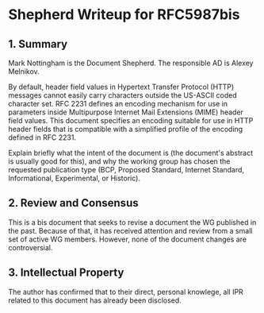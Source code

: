 # Shepherd Writeup for RFC5987bis

## 1. Summary

Mark Nottingham is the Document Shepherd. The responsible AD is Alexey Melnikov.

By default, header field values in Hypertext Transfer Protocol (HTTP) messages cannot easily carry
characters outside the US-ASCII coded character set. RFC 2231 defines an encoding mechanism for use
in parameters inside Multipurpose Internet Mail Extensions (MIME) header field values. This
document specifies an encoding suitable for use in HTTP header fields that is compatible with a
simplified profile of the encoding defined in RFC 2231.

Explain briefly what the intent of the document is (the document's abstract is usually good for
this), and why the working group has chosen the requested publication type (BCP, Proposed Standard,
Internet Standard, Informational, Experimental, or Historic).


## 2. Review and Consensus

This is a bis document that seeks to revise a document the WG published in the past. Because of
that, it has received attention and review from a small set of active WG members. However, none of
the document changes are controversial.


## 3. Intellectual Property

The author has confirmed that to their direct, personal knowlege, all IPR related to this document
has already been disclosed.
